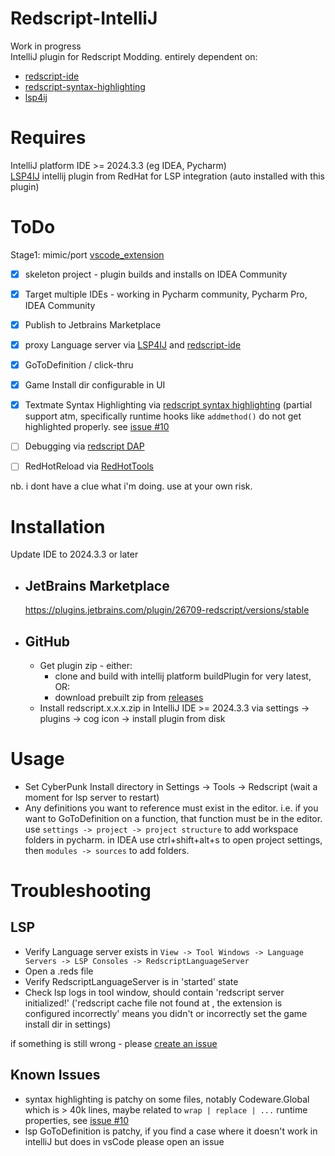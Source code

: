# Redscript-IntelliJ

<!-- Plugin description -->
Work in progress   
IntelliJ plugin for Redscript Modding. entirely dependent on:
  - [redscript-ide](https://github.com/jac3km4/redscript-ide)
  - [redscript-syntax-highlighting](https://github.com/jackhumbert/redscript-syntax-highlighting)
  - [lsp4ij](https://github.com/redhat-developer/lsp4ij)
<!-- Plugin description end -->

# Requires
IntelliJ platform IDE  >= 2024.3.3 (eg IDEA, Pycharm)  
[LSP4IJ](https://github.com/redhat-developer/lsp4ij) intellij plugin from RedHat for LSP integration (auto installed with this plugin)

# ToDo

Stage1: mimic/port [vscode_extension](https://github.com/jac3km4/redscript-ide-vscode?tab=readme-ov-file)

- [x] skeleton project - plugin builds and installs on IDEA Community
- [x] Target multiple IDEs - working in Pycharm community, Pycharm Pro, IDEA Community
- [x] Publish to Jetbrains Marketplace 
- [x] proxy Language server via [LSP4IJ](https://github.com/redhat-developer/lsp4ij) and [redscript-ide](https://github.com/jac3km4/redscript-ide)
- [x] GoToDefinition / click-thru
- [x] Game Install dir configurable in UI
- [x] Textmate Syntax Highlighting via [redscript syntax highlighting](https://github.com/jackhumbert/redscript-syntax-highlighting)
      (partial support atm, specifically runtime hooks like `addmethod()` do not get highlighted properly. see [issue #10](https://github.com/pawrequest/redscript-intellij/issues/10)
- [ ] Debugging via [redscript DAP](https://github.com/jac3km4/redscript-dap)
- [ ] RedHotReload via [RedHotTools](https://github.com/psiberx/cp2077-red-hot-tools)


nb. i dont have a clue what i'm doing. use at your own risk.

# Installation
Update IDE to 2024.3.3 or later

- ## JetBrains Marketplace
  https://plugins.jetbrains.com/plugin/26709-redscript/versions/stable

- ## GitHub
  - Get plugin zip - either:
    - clone and build with intellij platform buildPlugin for very latest,  OR:  
    - download prebuilt zip from [releases](https://github.com/pawrequest/redscript-intellij/releases)   
  - Install redscript.x.x.x.zip in IntelliJ IDE >= 2024.3.3 via settings -> plugins -> cog icon -> install plugin from disk  

# Usage
- Set CyberPunk Install directory in Settings -> Tools -> Redscript (wait a moment for lsp server to restart)
- Any definitions you want to reference must exist in the editor. i.e. if you want to GoToDefinition on a function, that function must be in the editor.  
  use `settings -> project -> project structure` to add workspace folders in pycharm. in IDEA use ctrl+shift+alt+s to open project settings, then `modules -> sources` to add folders.

# Troubleshooting
## LSP
- Verify Language server exists in `View -> Tool Windows -> Language Servers -> LSP Consoles -> RedscriptLanguageServer`
- Open a .reds file
- Verify RedscriptLanguageServer is in 'started' state
- Check lsp logs in tool window, should contain 'redscript server initialized!'
  ('redscript cache file not found at , the extension is configured incorrectly' means you didn't or incorrectly set the game install dir in settings)

if something is still wrong - please [create an issue](https://github.com/pawrequest/redscript-intellij/issues)

## Known Issues
- syntax highlighting is patchy on some files, notably Codeware.Global which is > 40k lines, maybe related to `wrap | replace | ...` runtime properties, see [issue #10](https://github.com/pawrequest/redscript-intellij/issues/10)
- lsp GoToDefinition is patchy, if you find a case where it doesn't work in intelliJ but does in vsCode please open an issue
